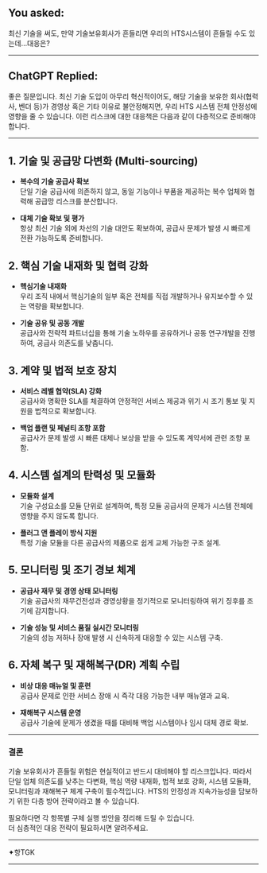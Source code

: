 ## You asked:

최신 기술을 써도, 만약 기술보유회사가 흔들리면 우리의 HTS시스템이 흔들릴 수도 있는데...대응은?

---

## ChatGPT Replied:

좋은 질문입니다. 최신 기술 도입이 아무리 혁신적이어도, 해당 기술을 보유한 회사(협력사, 벤더 등)가 경영상 혹은 기타 이유로 불안정해지면, 우리 HTS 시스템 전체 안정성에 영향을 줄 수 있습니다. 이런 리스크에 대한 대응책은 다음과 같이 다층적으로 준비해야 합니다.

* * *

1\. 기술 및 공급망 다변화 (Multi-sourcing)
---------------------------------

*   **복수의 기술 공급사 확보**  
    단일 기술 공급사에 의존하지 않고, 동일 기능이나 부품을 제공하는 복수 업체와 협력해 공급망 리스크를 분산합니다.
    
*   **대체 기술 확보 및 평가**  
    항상 최신 기술 외에 차선의 기술 대안도 확보하여, 공급사 문제가 발생 시 빠르게 전환 가능하도록 준비합니다.
    

2\. 핵심 기술 내재화 및 협력 강화
---------------------

*   **핵심기술 내재화**  
    우리 조직 내에서 핵심기술의 일부 혹은 전체를 직접 개발하거나 유지보수할 수 있는 역량을 확보합니다.
    
*   **기술 공유 및 공동 개발**  
    공급사와 전략적 파트너십을 통해 기술 노하우를 공유하거나 공동 연구개발을 진행하여, 공급사 의존도를 낮춥니다.
    

3\. 계약 및 법적 보호 장치
-----------------

*   **서비스 레벨 협약(SLA) 강화**  
    공급사와 명확한 SLA를 체결하여 안정적인 서비스 제공과 위기 시 조기 통보 및 지원을 법적으로 확보합니다.
    
*   **백업 플랜 및 페널티 조항 포함**  
    공급사가 문제 발생 시 빠른 대체나 보상을 받을 수 있도록 계약서에 관련 조항 포함.
    

4\. 시스템 설계의 탄력성 및 모듈화
---------------------

*   **모듈화 설계**  
    기술 구성요소를 모듈 단위로 설계하여, 특정 모듈 공급사의 문제가 시스템 전체에 영향을 주지 않도록 합니다.
    
*   **플러그 앤 플레이 방식 지원**  
    특정 기술 모듈을 다른 공급사의 제품으로 쉽게 교체 가능한 구조 설계.
    

5\. 모니터링 및 조기 경보 체계
-------------------

*   **공급사 재무 및 경영 상태 모니터링**  
    기술 공급사의 재무건전성과 경영상황을 정기적으로 모니터링하여 위기 징후를 조기에 감지합니다.
    
*   **기술 성능 및 서비스 품질 실시간 모니터링**  
    기술의 성능 저하나 장애 발생 시 신속하게 대응할 수 있는 시스템 구축.
    

6\. 자체 복구 및 재해복구(DR) 계획 수립
--------------------------

*   **비상 대응 매뉴얼 및 훈련**  
    공급사 문제로 인한 서비스 장애 시 즉각 대응 가능한 내부 매뉴얼과 교육.
    
*   **재해복구 시스템 운영**  
    공급사 기술에 문제가 생겼을 때를 대비해 백업 시스템이나 임시 대체 경로 확보.
    

* * *

### 결론

기술 보유회사가 흔들릴 위험은 현실적이고 반드시 대비해야 할 리스크입니다. 따라서 단일 업체 의존도를 낮추는 다변화, 핵심 역량 내재화, 법적 보호 강화, 시스템 모듈화, 모니터링과 재해복구 체계 구축이 필수적입니다. HTS의 안정성과 지속가능성을 담보하기 위한 다층 방어 전략이라고 볼 수 있습니다.

필요하다면 각 항목별 구체 실행 방안을 정리해 드릴 수 있습니다.  
더 심층적인 대응 전략이 필요하시면 알려주세요.

* * *

✦항TGK

---


